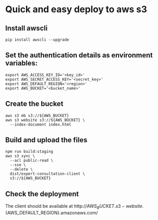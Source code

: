 # Quick and easy deploy to aws s3

## Install awscli

``` shell
pip install awscli --upgrade
```

## Set the authentication details as environment variables:
``` shell
export AWS_ACCESS_KEY_ID='<key_id>'
export AWS_SECRET_ACCESS_KEY='<secret_key>'
export AWS_DEFAULT_REGION='<region>'
export AWS_BUCKET='<bucket_name>'
```

## Create the bucket
``` shell
aws s3 mb s3://${AWS_BUCKET}
aws s3 website s3://${AWS_BUCKET} \
  --index-document index.html

```

## Build and upload the files

``` shell
npm run build:staging
aws s3 sync \
  --acl public-read \
  --sse \
  --delete \
  dist/expert-consultation-client \
  s3://${AWS_BUCKET}
```

## Check the deployment
The client should be available at http://${AWS_BUCKET}.s3-website.${AWS_DEFAULT_REGION}.amazonaws.com/
